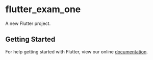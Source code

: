 # flutter_exam_one

A new Flutter project.

## Getting Started

For help getting started with Flutter, view our online
[documentation](https://flutter.io/).
